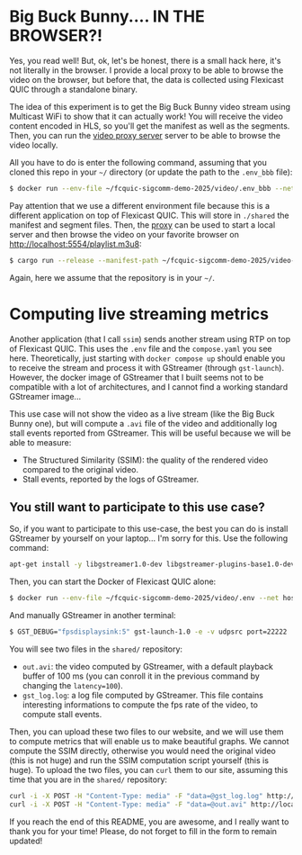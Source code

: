 # Big Buck Bunny.... IN THE BROWSER?!

Yes, you read well!
But, ok, let's be honest, there is a small hack here, it's not literally in the browser.
I provide a local proxy to be able to browse the video on the browser, but before that, the data is collected using Flexicast QUIC through a standalone binary.

The idea of this experiment is to get the Big Buck Bunny video stream using Multicast WiFi to show that it can actually work!
You will receive the video content encoded in HLS, so you'll get the manifest as well as the segments.
Then, you can run the [video proxy server](/video-proxy/) server to be able to browse the video locally.

All you have to do is enter the following command, assuming that you cloned this repo in your `~/` directory (or update the path to the `.env_bbb` file):

```bash
$ docker run --env-file ~/fcquic-sigcomm-demo-2025/video/.env_bbb --net host -v ./shared:/shared -t louisna/deployment-fcquic
```

Pay attention that we use a different environment file because this is a different application on top of Flexicast QUIC.
This will store in `./shared` the manifest and segment files. Then, the [proxy](/video-proxy/) can be used to start a local server and then browse the video on your favorite browser on [http://localhost:5554/playlist.m3u8](http://localhost:5554/playlist.m3u8):

```bash
$ cargo run --release --manifest-path ~/fcquic-sigcomm-demo-2025/video-proxy/Cargo.toml -- ~/fcquic-sigcomm-demo-2025/video/shared/
```

Again, here we assume that the repository is in your `~/`.

# Computing live streaming metrics

Another application (that I call `ssim`) sends another stream using RTP on top of Flexicast QUIC. This uses the `.env` file and the `compose.yaml` you see here.
Theoretically, just starting with `docker compose up` should enable you to receive the stream and process it with GStreamer (through `gst-launch`).
However, the docker image of GStreamer that I built seems not to be compatible with a lot of architectures, and I cannot find a working standard GStreamer image...

This use case will not show the video as a live stream (like the Big Buck Bunny one), but will compute a `.avi` file of the video and additionally log stall events reported from GStreamer.
This will be useful because we will be able to measure:
- The Structured Similarity (SSIM): the quality of the rendered video compared to the original video.
- Stall events, reported by the logs of GStreamer.

## You still want to participate to this use case?

So, if you want to participate to this use-case, the best you can do is install GStreamer by yourself on your laptop... I'm sorry for this.
Use the following command:

```bash
apt-get install -y libgstreamer1.0-dev libgstreamer-plugins-base1.0-dev libgstreamer-plugins-bad1.0-dev gstreamer1.0-plugins-base gstreamer1.0-plugins-good gstreamer1.0-plugins-bad gstreamer1.0-plugins-ugly gstreamer1.0-libav gstreamer1.0-tools gstreamer1.0-x gstreamer1.0-alsa gstreamer1.0-gl gstreamer1.0-gtk3 gstreamer1.0-qt5 gstreamer1.0-pulseaudio
```

Then, you can start the Docker of Flexicast QUIC alone:

```bash
$ docker run --env-file ~/fcquic-sigcomm-demo-2025/video/.env --net host -v ./shared:/shared -t louisna/deployment-fcquic
```

And manually GStreamer in another terminal:

```bash
$ GST_DEBUG="fpsdisplaysink:5" gst-launch-1.0 -e -v udpsrc port=22222 ! application/x-rtp,payload=96,media="video",encoding-name="H264",clock-rate="90000" ! rtpjitterbuffer drop-on-latency=true latency=100 ! rtph264depay ! tee name=t t. ! queue ! h264parse ! avimux ! filesink location=~/fcquic-sigcomm-demo-2025/video/shared/out.avi t. ! queue ! h264parse ! fpsdisplaysink video-sink=fakesink sync=true text-overlay=false &> ~/fcquic-sigcomm-demo-2025/video/shared/gst_log.log 2>&1
```

You will see two files in the `shared/` repository:
- `out.avi`: the video computed by GStreamer, with a default playback buffer of 100 ms (you can conroll it in the previous command by changing the `latency=100`).
- `gst_log.log`: a log file computed by GStreamer. This file contains interesting informations to compute the fps rate of the video, to compute stall events.

Then, you can upload these two files to our website, and we will use them to compute metrics that will enable us to make beautiful graphs.
We cannot compute the SSIM directly, otherwise you would need the original video (this is not huge) and run the SSIM computation script yourself (this is huge).
To upload the two files, you can `curl` them to our site, assuming this time that you are in the `shared/` repository:

```bash
curl -i -X POST -H "Content-Type: media" -F "data=@gst_log.log" http://localhost:8000/gstlog
curl -i -X POST -H "Content-Type: media" -F "data=@out.avi" http://localhost:8000/video
```

If you reach the end of this README, you are awesome, and I really want to thank you for your time! Please, do not forget to fill in the form to remain updated!